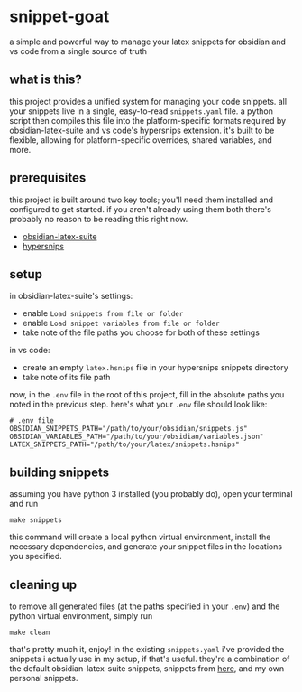 # snippet-goat

a simple and powerful way to manage your latex snippets for obsidian and vs code from a single source of truth

## what is this?

this project provides a unified system for managing your code snippets. all your snippets live in a single, easy-to-read `snippets.yaml` file. a python script then compiles this file into the platform-specific formats required by obsidian-latex-suite and vs code's hypersnips extension. it's built to be flexible, allowing for platform-specific overrides, shared variables, and more.

## prerequisites

this project is built around two key tools; you'll need them installed and configured to get started. if you aren't already using them both there's probably no reason to be reading this right now.

-   [obsidian-latex-suite](https://github.com/artisticat1/obsidian-latex-suite)
-   [hypersnips](https://marketplace.visualstudio.com/items?itemName=draivin.hsnips)

## setup

in obsidian-latex-suite's settings:
-   enable `Load snippets from file or folder`
-   enable `Load snippet variables from file or folder`
-   take note of the file paths you choose for both of these settings

in vs code:
-   create an empty `latex.hsnips` file in your hypersnips snippets directory
-   take note of its file path

now, in the `.env` file in the root of this project, fill in the absolute paths you noted in the previous step. here's what your `.env` file should look like:

```
# .env file
OBSIDIAN_SNIPPETS_PATH="/path/to/your/obsidian/snippets.js"
OBSIDIAN_VARIABLES_PATH="/path/to/your/obsidian/variables.json"
LATEX_SNIPPETS_PATH="/path/to/your/latex/snippets.hsnips"
```

## building snippets

assuming you have python 3 installed (you probably do), open your terminal and run

```
make snippets
```

this command will create a local python virtual environment, install the necessary dependencies, and generate your snippet files in the locations you specified.

## cleaning up

to remove all generated files (at the paths specified in your `.env`) and the python virtual environment, simply run

```
make clean
```

that's pretty much it, enjoy! in the existing `snippets.yaml` i've provided the snippets i actually use in my setup, if that's useful. they're a combination of the default obsidian-latex-suite snippets, snippets from [here](https://github.com/Einlar/latex_snippets/blob/master/hsnips/latex.hsnips), and my own personal snippets.